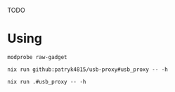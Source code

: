 TODO

# Using
```
modprobe raw-gadget

nix run github:patryk4815/usb-proxy#usb_proxy -- -h

nix run .#usb_proxy -- -h
```